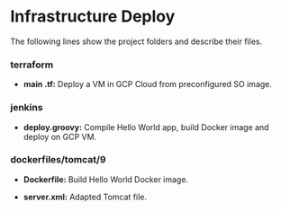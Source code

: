 # Infrastructure Deploy

The following lines show the project folders and describe their files.

### terraform

- **main .tf:**  Deploy a VM in GCP Cloud from preconfigured SO image.

### jenkins

- **deploy.groovy:** Compile Hello World app, build Docker image and deploy on GCP VM.

### dockerfiles/tomcat/9

  - **Dockerfile:** Build Hello World Docker image.

  - **server.xml:** Adapted Tomcat file.